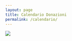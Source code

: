 ```yaml
---
layout: page
title: Calendario Donazioni
permalink: /calendario/
---
```


<div id="container">
<img src="/images/calendario2018.png.png">
</div>
